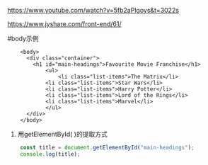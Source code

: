 <https://www.youtube.com/watch?v=5fb2aPlgoys&t=3022s>

<https://www.jyshare.com/front-end/61/>

#body示例 
```
	<body>
	  <div class="container">
	    <h1 id="main-headings">Favourite Movie Franchise</h1>
			<ul>
				<li class="list-items">The Matrix</li>
	        <li class="list-items">Star Wars</li>
	        <li class="list-items">Harry Potter</li>
	        <li class="list-items">Lord of the Rings</li>
	        <li class="list-items">Marvel</li>
			</ul>
	  </div>
	</body>
```
1. 用getElementById( )的提取方式
```javascript run
    const title = document.getElementById("main-headings");
    console.log(title);
```














